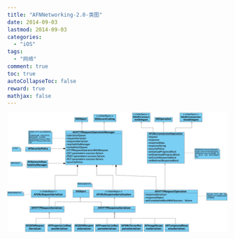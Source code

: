 ```yaml
---
title: "AFNNetworking-2.0-类图"
date: 2014-09-03
lastmod: 2014-09-03
categories:
  - "iOS"
tags:
  - "网络"
comment: true
toc: true
autoCollapseToc: false
reward: true
mathjax: false
---
```



![image](/images/post/2014-09-03-afnnetworking-2-dot-0-lei-tu/AFNNetworking_main_class_picture.jpg)